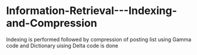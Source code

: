 # Information-Retrieval---Indexing-and-Compression
Indexing is performed followed by compression of posting list using Gamma code and Dictionary uising Delta code is done
